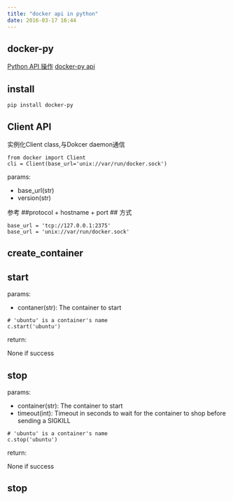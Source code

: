 ```yaml
---
title: "docker api in python"
date: 2016-03-17 16:44
---
```


## docker-py

[Python API 操作][1]
[docker-py api][2]




## install

```
pip install docker-py
```

## Client API

实例化Client class,与Dokcer daemon通信

```
from docker import Client
cli = Client(base_url='unix://var/run/docker.sock')
```

params:

* base_url(str)
* version(str)

参考 ##protocol + hostname + port ## 方式

```
base_url = 'tcp://127.0.0.1:2375'
base_url = 'unix://var/run/docker.sock' 
```

## create_container


## start

params:

* contaner(str): The container to start

```
# 'ubuntu' is a container's name
c.start('ubuntu') 
```

return:

None if success

## stop

params:

* container(str): The container to start
* timeout(int): Timeout in seconds to wait for the container to shop before sending a SIGKILL

```
# 'ubuntu' is a container's name
c.stop('ubuntu') 
```

return:

None if success

## stop




[1]: https://letong.gitbooks.io/docker/content/API/python_api.html
[2]: https://docker-py.readthedocs.org/en/latest/api/
